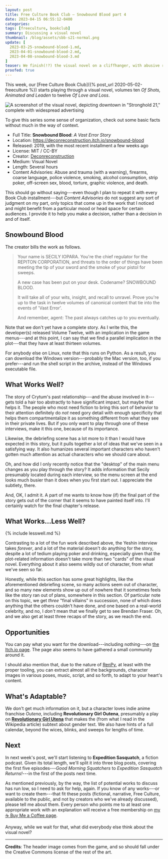```yaml
---
layout: post
title: Free Culture Book Club — Snowbound Blood part 4
date: 2023-04-15 06:55:12-0400
categories:
tags: [freeculture, bookclub]
summary: Discussing a visual novel
thumbnail: /blog/assets/sbb-s21-normal.png
update: [
  2023-03-25-snowbound-blood-1.md,
  2023-04-01-snowbound-blood-2.md,
  2023-04-08-snowbound-blood-3.md
]
teaser: We finish(!?) the visual novel on a cliffhanger, with abusive relationships, a wild cliffhanger, and maybe a plot that became slightly lost.
proofed: true
---
```


This week, our [Free Culture Book Club]({% post_url 2020-05-02-freeculture %}) starts playing through a visual novel, volumes ten *Of Shots, Animated and Leaden* to twelve *Of Love and Loss*.

![A screenshot of the visual novel, depicting downtown in "Stronghold 21," complete with widespread advertising](/blog/assets/sbb-s21-normal.png "I sort of enjoy the implication, here, that the news has carefully covered the bogus awards ceremony for the past two months or blinks or whatever they call them")

To give this series some sense of organization, check out some basic facts without much in the way of context.

 * Full Title:  **Snowbound Blood**:  *A Vast Error Story*
 * Location:  <https://deconreconstruction.itch.io/snowbound-blood>
 * Released:  2019, with the most recent installment a few weeks ago
 * License:  MIT / CC-BY
 * Creator:  [Deconreconstruction](https://deconreconstruction.itch.io/)
 * Medium:  Visual Novel
 * Length:  Several hours
 * Content Advisories:  Abuse and trauma (with a warning), firearms, coarse language, police violence, smoking, alcohol consumption, strip poker, off-screen sex, blood, torture, graphic violence, and death.

This should go without saying---even though I plan to repeat it with every Book Club installment---but *Content Advisories* do not suggest any sort of judgment on my part, only topics that come up in the work that I noticed and might benefit from a particular mood or head space for certain audiences.  I provide it to help you make a decision, rather than a decision in and of itself.

## Snowbound Blood

The creator bills the work as follows.

 > Your name is SECILY IOPARA. You're the chief regulator for the REPITON CORPORATION, and threats to the order of things have been meeting the tip of your sword and the smoke of your pistol for sweeps. 
 >
 > A new case has been put on your desk. Codename? SNOWBOUND BLOOD. 
 >
 > It will take all of your wits, insight, and recall to unravel. Prove you're up to the task in twelve volumes of canonical content that tie into the events of 'Vast Error'.
 >
 > And remember, agent: The past always catches up to you eventually.

Note that we don't yet have a complete story.  As I write this, the developer(s) released Volume Twelve, with an implication in the game menus---and at this point, I can say that we find a parallel implication in the plot---that they have at least thirteen volumes.

For anybody else on Linux, note that this runs on Python.  As a result, you can download the Windows version---probably the Mac version, too, if you prefer---and run the shell script in the archive, instead of the Windows executable file.

## What Works Well?

The story of Crytum's past relationship---and the abuse involved in it---gets told a hair too abstractly to have significant impact, but maybe that helps it.  The people who most need fiction to bring this sort of behavior to their attention definitely do *not* need gory detail with enough specificity that helps them compartmentalize it as something different from what they see in their private lives.  But if you only want to play through one of these interviews, make it this one, because of its importance.

Likewise, the debriefing scene has a lot more to it than I would have expected in this story, but it pulls together a lot of ideas that we've seen in a satisfying way.  It also humanizes several important characters who haven't gotten much attention as actual characters who we should care about.

Oh, and how did I only recently notice that the "desktop" of the main menu changes as you play through the story?  It adds information that Secily presumably located during each interview, so the menu screen at the end looks much busier than it does when you first start out.  I appreciate the subtlety, there.

And, OK, I admit it.  A part of me wants to know how (if) the final part of the story gets out of the corner that it seems to have painted itself into.  I'll certainly watch for the final chapter's release.

## What Works...Less Well?

{% include lesswell.md %}

Contrasting to a lot of the fun work described above, the Yeshin interview takes *forever*, and a lot of the material doesn't do anything for the story, despite a lot of tedium playing poker and drinking, especially given that the plot-related information doesn't take more than two "cards" of the visual novel.  Everything about it also seems wildly out of character, from what we've seen so far.

Honestly, while this section has some great highlights, like the aforementioned debriefing scene, so many actions seem out of character, and so many new elements show up out of nowhere that it sometimes feels like the story ran out of plans, somewhere in this section.  Of particular note on this topic, we get *three* "final villains" in succession, none of which does anything that the others couldn't have done, and one based on a real-world celebrity, and no, I *don't* mean that we finally get to see Brendan Fraser.  Oh, and we also get at least three recaps of the story, as we reach the end.

## Opportunities

You can pay what you want for the download---including nothing---on [the <i class="fab fa-itch-io"></i> Itch.io page](https://deconreconstruction.itch.io/snowbound-blood).  The page also seems to have gathered a small community around it.

I should also mention that, due to the nature of [RenPy](https://www.renpy.org/), at least with the proper tooling, you can extract almost all the backgrounds, character images in various poses, music, script, and so forth, to adapt to your heart's content.

## What's Adaptable?

We don't get much information on it, but a character loves indie anime franchise *Outena*, including **Revolutionary Girl Outena**, presumably a play on [**Revolutionary Girl Utena**](https://en.wikipedia.org/wiki/Revolutionary_Girl_Utena) that makes the (from what I read in the Wikipedia article) subtext about gender text.  We also have hints of a full calendar, beyond the wices, blinks, and sweeps for lengths of time.

## Next

In next week's post, we'll start listening to **Expedition Sasquatch**, a fiction podcast.  Given its total length, we'll split it into three blog posts, covering the first five episodes---*Good Morning Squatchers* to *Expedition Sasquatch Returns!*---in the first of the posts next time.

As mentioned previously, by the way, the list of potential works to discuss has run low, so I need to ask for help, again.  If you know of any works---or want to create them---that fit these posts (fictional, narrative, Free Culture, available to the public, and not by creators who we've already discussed), please tell me about them.  Every person who points me to at least one appropriate work with an explanation will receive a free membership on [my ☕ Buy Me a Coffee page](https://buymeacoffee.com/jcolag).

Anyway, while we wait for that, what did everybody else think about the visual novel?

* * *

**Credits**:  The header image comes from the game, and so should fall under the Creative Commons license of the rest of the art.
